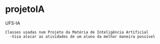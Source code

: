 # projetoIA
UFS-IA
    
    Classes usadas num Projeto da Matéria de Inteligência Artificial
      -Visa alocar as atividades de um aluno da melhor maneira possível
